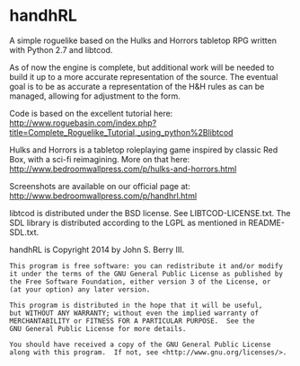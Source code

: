handhRL
=======

A simple roguelike based on the Hulks and Horrors tabletop RPG written with Python 2.7 and libtcod.

As of now the engine is complete, but additional work will be needed to build it up to a more accurate representation of the source. The eventual goal is to be as accurate a representation of the H&H rules as can be managed, allowing for adjustment to the form.

Code is based on the excellent tutorial here: http://www.roguebasin.com/index.php?title=Complete_Roguelike_Tutorial,_using_python%2Blibtcod

Hulks and Horrors is a tabletop roleplaying game inspired by classic Red Box, with a sci-fi reimagining. More on that here: http://www.bedroomwallpress.com/p/hulks-and-horrors.html

Screenshots are available on our official page at: http://www.bedroomwallpress.com/p/handhrl.html

libtcod is distributed under the BSD license. See LIBTCOD-LICENSE.txt. The SDL library is distributed according to the LGPL as mentioned in README-SDL.txt.

handhRL is Copyright 2014 by John S. Berry III. 

    This program is free software: you can redistribute it and/or modify
    it under the terms of the GNU General Public License as published by
    the Free Software Foundation, either version 3 of the License, or
    (at your option) any later version.

    This program is distributed in the hope that it will be useful,
    but WITHOUT ANY WARRANTY; without even the implied warranty of
    MERCHANTABILITY or FITNESS FOR A PARTICULAR PURPOSE.  See the
    GNU General Public License for more details.

    You should have received a copy of the GNU General Public License
    along with this program.  If not, see <http://www.gnu.org/licenses/>.

